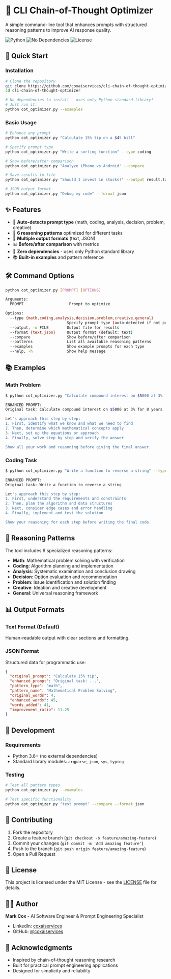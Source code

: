 # 🧠 CLI Chain-of-Thought Optimizer

A simple command-line tool that enhances prompts with structured reasoning patterns to improve AI response quality.

![Python](https://img.shields.io/badge/python-v3.6+-blue.svg)
![No Dependencies](https://img.shields.io/badge/dependencies-none-green.svg)
![License](https://img.shields.io/badge/license-MIT-blue.svg)

## 🚀 Quick Start

### Installation
```bash
# Clone the repository
git clone https://github.com/coxaiservices/cli-chain-of-thought-optimizer.git
cd cli-chain-of-thought-optimizer

# No dependencies to install - uses only Python standard library!
# Just run it:
python cot_optimizer.py --examples
```

### Basic Usage
```bash
# Enhance any prompt
python cot_optimizer.py "Calculate 15% tip on a $45 bill"

# Specify prompt type
python cot_optimizer.py "Write a sorting function" --type coding

# Show before/after comparison
python cot_optimizer.py "Analyze iPhone vs Android" --compare

# Save results to file
python cot_optimizer.py "Should I invest in stocks?" --output result.txt

# JSON output format
python cot_optimizer.py "Debug my code" --format json
```

## ✨ Features

- 🎯 **Auto-detects prompt type** (math, coding, analysis, decision, problem, creative)
- 📝 **6 reasoning patterns** optimized for different tasks
- 💾 **Multiple output formats** (text, JSON)
- 📊 **Before/after comparison** with metrics
- 🔧 **Zero dependencies** - uses only Python standard library
- 📚 **Built-in examples** and pattern reference

## 🛠️ Command Options

```bash
python cot_optimizer.py [PROMPT] [OPTIONS]

Arguments:
  PROMPT                    Prompt to optimize

Options:
  --type {math,coding,analysis,decision,problem,creative,general}
                           Specify prompt type (auto-detected if not provided)
  --output, -o FILE        Output file for results
  --format {text,json}     Output format (default: text)
  --compare                Show before/after comparison
  --patterns               List all available reasoning patterns
  --examples               Show example prompts for each type
  --help, -h               Show help message
```

## 📚 Examples

### Math Problem
```bash
$ python cot_optimizer.py "Calculate compound interest on $5000 at 3% for 8 years"

ENHANCED PROMPT:
Original task: Calculate compound interest on $5000 at 3% for 8 years

Let's approach this step by step:
1. First, identify what we know and what we need to find
2. Then, determine which mathematical concepts apply
3. Next, set up the equations or approach
4. Finally, solve step by step and verify the answer

Show all your work and reasoning before giving the final answer.
```

### Coding Task
```bash
$ python cot_optimizer.py "Write a function to reverse a string" --type coding

ENHANCED PROMPT:
Original task: Write a function to reverse a string

Let's approach this step by step:
1. First, understand the requirements and constraints
2. Then, plan the algorithm and data structures
3. Next, consider edge cases and error handling
4. Finally, implement and test the solution

Show your reasoning for each step before writing the final code.
```

## 🎯 Reasoning Patterns

The tool includes 6 specialized reasoning patterns:

- **Math**: Mathematical problem solving with verification
- **Coding**: Algorithm planning and implementation
- **Analysis**: Systematic examination and conclusion drawing
- **Decision**: Option evaluation and recommendation
- **Problem**: Issue identification and solution finding
- **Creative**: Ideation and creative development
- **General**: Universal reasoning framework

## 📊 Output Formats

### Text Format (Default)
Human-readable output with clear sections and formatting.

### JSON Format
Structured data for programmatic use:
```json
{
  "original_prompt": "Calculate 15% tip",
  "enhanced_prompt": "Original task: ...",
  "pattern_type": "math",
  "pattern_name": "Mathematical Problem Solving",
  "original_words": 4,
  "enhanced_words": 45,
  "words_added": 41,
  "improvement_ratio": 11.25
}
```

## 🔧 Development

### Requirements
- Python 3.6+ (no external dependencies)
- Standard library modules: `argparse`, `json`, `sys`, `typing`

### Testing
```bash
# Test all pattern types
python cot_optimizer.py --examples

# Test specific functionality
python cot_optimizer.py "test prompt" --compare --format json
```

## 🤝 Contributing

1. Fork the repository
2. Create a feature branch (`git checkout -b feature/amazing-feature`)
3. Commit your changes (`git commit -m 'Add amazing feature'`)
4. Push to the branch (`git push origin feature/amazing-feature`)
5. Open a Pull Request

## 📄 License

This project is licensed under the MIT License - see the [LICENSE](LICENSE) file for details.

## 👨‍💻 Author

**Mark Cox** - AI Software Engineer & Prompt Engineering Specialist
- LinkedIn: [coxaiservices](https://linkedin.com/in/coxaiservices)
- GitHub: [@coxaiservices](https://github.com/coxaiservices)

## 🙏 Acknowledgments

- Inspired by chain-of-thought reasoning research
- Built for practical prompt engineering applications
- Designed for simplicity and reliability